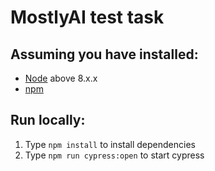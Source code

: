 # MostlyAI test task

## Assuming you have installed:

- [Node](https://nodejs.org/en/download/) above 8.x.x
- [npm](https://www.npmjs.com/)

## Run locally:

1. Type `npm install` to install dependencies
2. Type `npm run cypress:open` to start cypress
